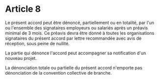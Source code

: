 # Article 8

Le présent accord peut être dénoncé, partiellement ou en totalité, par l'un ou l'ensemble des signataires employeurs ou salariés après un préavis minimal de 3 mois. Ce préavis devra être donné à toutes les organisations signataires du présent accord par lettre recommandée avec avis de réception, sous peine de nullité.

La partie qui dénonce l'accord peut accompagner sa notification d'un nouveau projet.

La dénonciation totale ou partielle du présent accord n'emporte pas dénonciation de la convention collective de branche.

